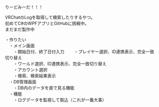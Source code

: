 りーどみーだ！！！

VRChatのLogを取得して検索したりするやつ。  
初めてC#のWPFアプリとGitHubに挑戦中。  
まだまだ製作中  

・作りたい  
　・メイン画面  
　　・開始日付、終了日付入力 
　　・プレイヤー選択、ID連携表示、完全一致切り替え  
　　・ワールド選択、ID連携表示、完全一致切り替え  
　　・アカウント選択  
　　・検索、検索結果表示   
　・DB管理画面  
　　・DB内のデータを直で見る機能  
　・機能  
　　・ログデータを監視して取込（これが一番大事）  

